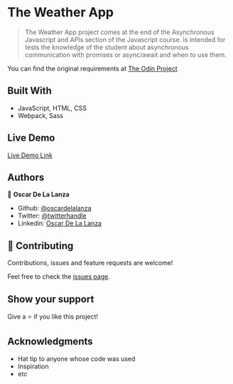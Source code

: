 # The Weather App

> The Weather App project comes at the end of the Asynchronous Javascript and APIs 
>section of the Javascript course. Is intended for tests the knowledge of the student about 
>asynchronous communication with promises or async/await and when to use them.

You can find the original requirements at [The Odin Project](https://www.theodinproject.com/courses/javascript/lessons/weather-app) 

## Built With

- JavaScript, HTML, CSS
- Webpack, Sass

## Live Demo

[Live Demo Link](https://rawcdn.githack.com/oscardelalanza/the-weather-app/69f5652358031c37b246e14f9720f65c69709a8e/dist/index.html)

## Authors

👤 **Oscar De La Lanza**

- Github: [@oscardelalanza](https://github.com/oscardelalanza)
- Twitter: [@twitterhandle](https://twitter.com/oscardelalanza)
- Linkedin: [Oscar De La Lanza](https://linkedin.com/in/oscardelalanza/)

## 🤝 Contributing

Contributions, issues and feature requests are welcome!

Feel free to check the [issues page](issues/).

## Show your support

Give a ⭐️ if you like this project!

## Acknowledgments

- Hat tip to anyone whose code was used
- Inspiration
- etc

